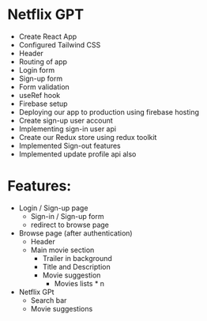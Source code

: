# Netflix GPT

- Create React App
- Configured Tailwind CSS
- Header
- Routing of app
- Login form
- Sign-up form
- Form validation
- useRef hook
- Firebase setup
- Deploying our app to production using firebase hosting
- Create sign-up user account
- Implementing sign-in user api
- Create our Redux store using redux toolkit
- Implemented Sign-out features
- Implemented update profile api also

# Features:
- Login / Sign-up page
    - Sign-in / Sign-up form
    - redirect to browse page
- Browse page (after authentication)
    - Header
    - Main movie section
        - Trailer in background
        - Title and Description
        - Movie suggestion
            - Movies lists * n
- Netflix GPt
    - Search bar
    - Movie suggestions

